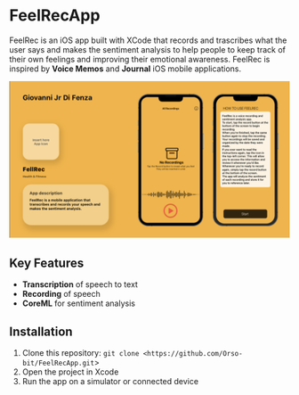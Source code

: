 # FeelRecApp

FeelRec is an iOS app built with XCode that records and trascribes what the user says and makes the sentiment analysis to help people to keep track of their own feelings and improving their emotional awareness. FeelRec is inspired by **Voice Memos** and **Journal** iOS mobile applications.

![App Screenshot](FeelRec.png)

## Key Features

- **Transcription** of speech to text
- **Recording** of speech
- **CoreML** for sentiment analysis

## Installation

1. Clone this repository: `git clone <https://github.com/Orso-bit/FeelRecApp.git`>
2. Open the project in Xcode
3. Run the app on a simulator or connected device
